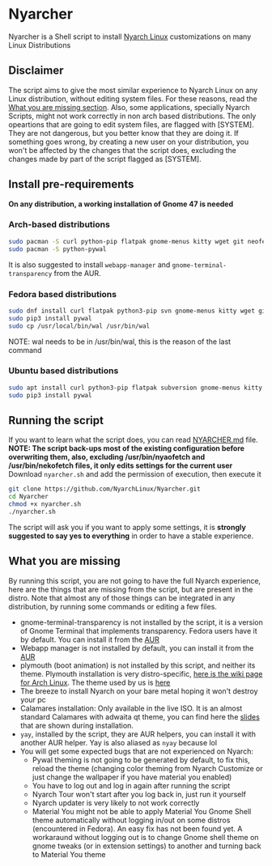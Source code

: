 # Nyarcher
Nyarcher is a Shell script to install [Nyarch Linux](https://github.com/NyarchLinux/NyarchLinux) customizations on many Linux Distributions

## Disclaimer
The script aims to give the most similar experience to Nyarch Linux on any Linux distribution, without editing system files. For these reasons, read the [What you are missing section](#what-you-are-missing).
Also, some applications, specially Nyarch Scripts, might not work correctly in non arch based distributions.
The only opeartions that are going to edit system files, are flagged with [SYSTEM]. They are not dangerous, but you better know that they are doing it.
If something goes wrong, by creating a new user on your distribution, you won't be affected by the changes that the script does, excluding the changes made by part of the script flagged as [SYSTEM].
## Install pre-requirements
**On any distribution, a working installation of Gnome 47 is needed**

### Arch-based distributions
```bash
sudo pacman -S curl python-pip flatpak gnome-menus kitty wget git neofetch npm nodejs btop gnome-menus gnome-shell-extensions tar
sudo pacman -S python-pywal
```
It is also suggested to install `webapp-manager` and `gnome-terminal-transparency` from the AUR.

### Fedora based distributions
```bash
sudo dnf install curl flatpak python3-pip svn gnome-menus kitty wget git neofetch npm nodejs btop gnome-menus gnome-extensions-app
sudo pip3 install pywal
sudo cp /usr/local/bin/wal /usr/bin/wal
```
NOTE: wal needs to be in /usr/bin/wal, this is the reason of the last command
### Ubuntu based distributions
```bash
sudo apt install curl python3-pip flatpak subversion gnome-menus kitty wget git neofetch npm nodejs btop gnome-menus gnome-shell-extension-prefs
sudo pip3 install pywal
```
## Running the script 
If you want to learn what the script does, you can read [NYARCHER.md](https://github.com/NyarchLinux/Nyarcher/blob/main/NYARCHER.md) file.
<br />
**NOTE: The script back-ups most of the existing configuration before overwriting them, also, excluding /usr/bin/nyaofetch and /usr/bin/nekofetch files, it only edits settings for the current user**
<br />
Download `nyarcher.sh` and add the permission of execution, then execute it
```bash
git clone https://github.com/NyarchLinux/Nyarcher.git
cd Nyarcher
chmod +x nyarcher.sh
./nyarcher.sh
```
The script will ask you if you want to apply some settings, it is **strongly suggested to say yes to everything** in order to have a stable experience.

## What you are missing
By running this script, you are not going to have the full Nyarch experience, here are the things that are missing from the script, but are present in the distro.
Note that almost any of those things can be integrated in any distribution, by running some commands or editing a few files.
- gnome-terminal-transparency is not installed by the script, it is a version of Gnome Terminal that implements transparency. Fedora users have it by default. You can install it from the [AUR](https://aur.archlinux.org/packages/gnome-terminal-transparency)
- Webapp manager is not installed by default, you can install it from the [AUR](https://aur.archlinux.org/packages/webapp-manager)
- plymouth (boot animation) is not installed by this script, and neither its theme. Plymouth installation is very distro-specific, [here is the wiki page for Arch Linux](https://wiki.archlinux.org/title/plymouth). The theme used by us is [here](https://github.com/NyarchLinux/NyarchLinux/tree/main/Gnome/usr/share/plymouth/themes)
- The breeze to install Nyarch on your bare metal hoping it won't destroy your pc
- Calamares installation: Only available in the live ISO. It is an almost standard Calamares with adwaita qt theme, you can find here the [slides](https://github.com/NyarchLinux/NyarchLinux/tree/main/Gnome/etc/calamares/branding/ezarcher) that are shown during installation.
- `yay`, installed by the script, they are AUR helpers, you can install it with another AUR helper. Yay is also aliased as `nyay` because lol
- You will get some expected bugs that are not experienced on Nyarch:
  - Pywal theming is not going to be generated by default, to fix this, reload the theme (changing color theming from Nyarch Customize or just change the wallpaper if you have material you enabled) 
  - You have to log out and log in again after running the script
  - Nyarch Tour won't start after you log back in, just run it yourself
  - Nyarch updater is very likely to not work correctly
  - Material You might not be able to apply Material You Gnome Shell theme automatically without logging in/out on some distros (encountered in Fedora). An easy fix has not been found yet. A workaraund without logging out is to change Gnome shell theme on gnome tweaks (or in extension settings) to another and turning back to Material You theme 

